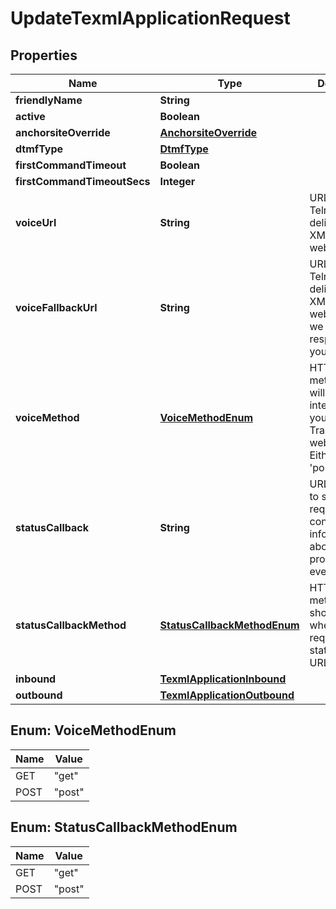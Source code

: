 # UpdateTexmlApplicationRequest

## Properties
Name | Type | Description | Notes
------------ | ------------- | ------------- | -------------
**friendlyName** | **String** |  | 
**active** | **Boolean** |  |  [optional]
**anchorsiteOverride** | [**AnchorsiteOverride**](AnchorsiteOverride.md) |  |  [optional]
**dtmfType** | [**DtmfType**](DtmfType.md) |  |  [optional]
**firstCommandTimeout** | **Boolean** |  |  [optional]
**firstCommandTimeoutSecs** | **Integer** |  |  [optional]
**voiceUrl** | **String** | URL to which Telnyx will deliver your XML Translator webhooks. | 
**voiceFallbackUrl** | **String** | URL to which Telnyx will deliver your XML Translator webhooks if we get an error response from your voice_url. |  [optional]
**voiceMethod** | [**VoiceMethodEnum**](#VoiceMethodEnum) | HTTP request method Telnyx will use to interact with your XML Translator webhooks. Either &#x27;get&#x27; or &#x27;post&#x27;. |  [optional]
**statusCallback** | **String** | URL for Telnyx to send requests to containing information about call progress events. |  [optional]
**statusCallbackMethod** | [**StatusCallbackMethodEnum**](#StatusCallbackMethodEnum) | HTTP request method Telnyx should use when requesting the status_callback URL. |  [optional]
**inbound** | [**TexmlApplicationInbound**](TexmlApplicationInbound.md) |  |  [optional]
**outbound** | [**TexmlApplicationOutbound**](TexmlApplicationOutbound.md) |  |  [optional]

<a name="VoiceMethodEnum"></a>
## Enum: VoiceMethodEnum
Name | Value
---- | -----
GET | &quot;get&quot;
POST | &quot;post&quot;

<a name="StatusCallbackMethodEnum"></a>
## Enum: StatusCallbackMethodEnum
Name | Value
---- | -----
GET | &quot;get&quot;
POST | &quot;post&quot;
